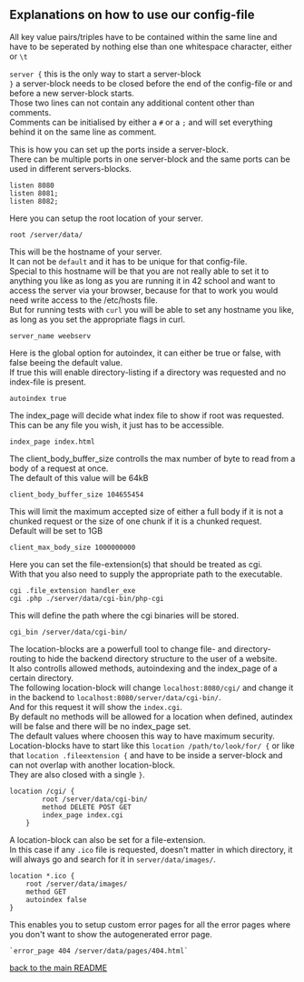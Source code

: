 ## Explanations on how to use our config-file

All key value pairs/triples have to be contained within the same line and have to be seperated by nothing else than one whitespace character, either ` ` or `\t`

`server {` this is the only way to start a server-block<br>
`}` a server-block needs to be closed before the end of the config-file or and before a new server-block starts.<br>
Those two lines can not contain any additional content other than comments.<br>
Comments can be initialised by either a `#`  or a `;` and will set everything behind it on the same line as comment.<br>


This is how you can set up the ports inside a server-block.<br>
There can be multiple ports in one server-block and the same ports can be used in different servers-blocks.<br>

```
listen 8080
listen 8081;
listen 8082;
```

Here you can setup the root location of your server.<br>
```
root /server/data/
```

This will be the hostname of your server.<br>
It can not be `default` and it has to be unique for that config-file.<br>
Special to this hostname will be that you are not really able to set it to anything you like as long as you are running it in 42 school and want to access the server via your browser, because for that to work you would need write access to the /etc/hosts file.<br>
But for running tests with `curl` you will be able to set any hostname you like, as long as you set the appropriate flags in curl.<br>
```
server_name weebserv
```

Here is the global option for autoindex, it can either be true or false, with false beeing the default value.<br>
If true this will enable directory-listing if a directory was requested and no index-file is present.<br>
```
autoindex true
```

The index_page will decide what index file to show if root was requested.<br>
This can be any file you wish, it just has to be accessible.<br>
```
index_page index.html
```

The client_body_buffer_size controlls the max number of byte to read from a body of a request at once.<br>
The default of this value will be 64kB<br>
```
client_body_buffer_size 104655454
```

This will limit the maximum accepted size of either a full body if it is not a chunked request or the size of one chunk if it is a chunked request.<br>
Default will be set to 1GB<br>
```
client_max_body_size 1000000000
```

Here you can set the file-extension(s) that should be treated as cgi.<br>
With that you also need to supply the appropriate path to the executable.<br>
```
cgi .file_extension handler_exe
cgi .php ./server/data/cgi-bin/php-cgi
```

This will define the path where the cgi binaries will be stored.<br>
```
cgi_bin	/server/data/cgi-bin/
```

The location-blocks are a powerfull tool to change file- and directory-routing to hide the backend directory structure to the user of a website.<br>
It also controlls allowed methods, autoindexing and the index_page of a certain directory.<br>
The following location-block will change `localhost:8080/cgi/` and change it in the backend to `localhost:8080/server/data/cgi-bin/`.<br>
And for this request it will show the `index.cgi`.<br>
By default no methods will be allowed for a location when defined, autindex will be false and there will be no index_page set.<br>
The default values where choosen this way to have maximum security.<br>
Location-blocks have to start like this `location /path/to/look/for/ {` or like that `location .fileextension {` and have to be inside a server-block and can not overlap with another location-block.<br>
They are also closed with a single `}`.<br>
```
location /cgi/ {
		root /server/data/cgi-bin/
		method DELETE POST GET
		index_page index.cgi
	}
```

A location-block can also be set for a file-extension.<br>
In this case if any `.ico` file is requested, doesn't matter in which directory, it will always go and search for it in `server/data/images/`.<br>
```
location *.ico {
	root /server/data/images/
	method GET
	autoindex false
}
```

This enables you to setup custom error pages for all the error pages where you don't want to show the autogenerated error page.<br>
```
`error_page 404 /server/data/pages/404.html`
```

[back to the main README](https://github.com/TamLem/Webserv#webserv---an-http-web-server)
